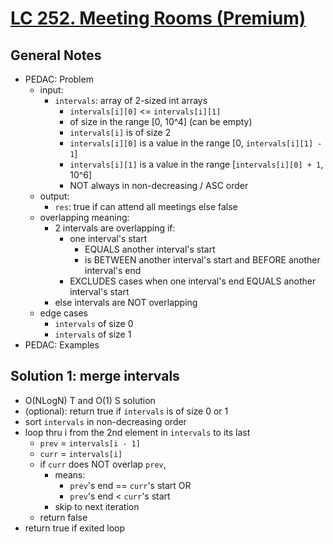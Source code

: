# [LC 252. Meeting Rooms (Premium)](https://leetcode.com/problems/meeting-rooms/)

## General Notes

- PEDAC: Problem
  - input:
    - `intervals`: array of 2-sized int arrays
      - `intervals[i][0]` <= `intervals[i][1]`
      - of size in the range [0, 10^4] (can be empty)
      - `intervals[i]` is of size 2
      - `intervals[i][0]` is a value in the range [0, `intervals[i][1] - 1`]
      - `intervals[i][1]` is a value in the range [`intervals[i][0] + 1`, 10^6]
      - NOT always in non-decreasing / ASC order
  - output:
    - `res`: true if can attend all meetings else false
  - overlapping meaning:
    - 2 intervals are overlapping if:
      - one interval's start
        - EQUALS another interval's start
        - is BETWEEN another interval's start and BEFORE another interval's end
      - EXCLUDES cases when one interval's end EQUALS another interval's start
    - else intervals are NOT overlapping
  - edge cases
    - `intervals` of size 0
    - `intervals` of size 1
- PEDAC: Examples

## Solution 1: merge intervals

- O(NLogN) T and O(1) S solution
- (optional): return true if `intervals` is of size 0 or 1
- sort `intervals` in non-decreasing order
- loop thru i from the 2nd element in `intervals` to its last
  - `prev` = `intervals[i - 1]`
  - `curr` = `intervals[i]`
  - if `curr` does NOT overlap `prev`,
    - means:
      - `prev`'s end == `curr`'s start OR
      - `prev`'s end < `curr`'s start
    - skip to next iteration
  - return false
- return true if exited loop
